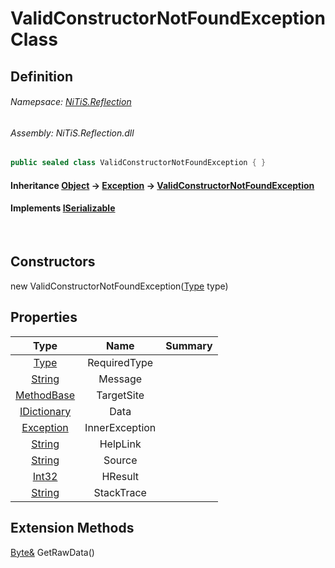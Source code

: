 # ValidConstructorNotFoundException Class
## Definition

###### Namepsace: [NiTiS.Reflection](https://nitis-dev.github.io/NiTiSLibsWiki/Namespaces/NiTiS.Reflection)
###### Assembly: NiTiS.Reflection.dll

#### 
```c#
public sealed class ValidConstructorNotFoundException { }
```
#### Inheritance [Object](https://docs.microsoft.com/dotnet/api/system.object) &#8594; [Exception](https://docs.microsoft.com/dotnet/api/system.exception) &#8594; [ValidConstructorNotFoundException](https://nitis-dev.github.io/NiTiSLibsWiki/NiTiS/Reflection/ValidConstructorNotFoundException)  
#### Implements [ISerializable](https://docs.microsoft.com/dotnet/api/system.runtime.serialization.iserializable)

<br>

## Constructors
new ValidConstructorNotFoundException([Type](https://docs.microsoft.com/dotnet/api/system.type) type)  
  
## Properties
|Type|Name|Summary|
|:-:|:--:|:-|
|[Type](https://docs.microsoft.com/dotnet/api/system.type)|RequiredType||
|[String](https://docs.microsoft.com/dotnet/api/system.string)|Message||
|[MethodBase](https://docs.microsoft.com/dotnet/api/system.reflection.methodbase)|TargetSite||
|[IDictionary](https://docs.microsoft.com/dotnet/api/system.collections.idictionary)|Data||
|[Exception](https://docs.microsoft.com/dotnet/api/system.exception)|InnerException||
|[String](https://docs.microsoft.com/dotnet/api/system.string)|HelpLink||
|[String](https://docs.microsoft.com/dotnet/api/system.string)|Source||
|[Int32](https://docs.microsoft.com/dotnet/api/system.int32)|HResult||
|[String](https://docs.microsoft.com/dotnet/api/system.string)|StackTrace||
  
  
  
## Extension Methods
[Byte&](https://docs.microsoft.com/dotnet/api/system.byte&) GetRawData()  

  
